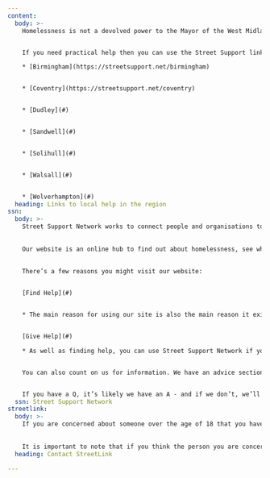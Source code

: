 ```yaml
---
content:
  body: >-
    Homelessness is not a devolved power to the Mayor of the West Midlands or West Midlands Combined Authority. The primary responsibility and statutory duty for homelessness sits at local authority level.  Our role is to bring together organisations, people and resources to tackle homelessness and add value to the work of our local authorities


    If you need practical help then you can use the Street Support link below which will connect you to help in your area or you can contact your local Homelessness Services through the links here: 

    * [Birmingham](https://streetsupport.net/birmingham)  


    * [Coventry](https://streetsupport.net/coventry) 


    * [Dudley](#)  


    * [Sandwell](#) 


    * [Solihull](#) 


    * [Walsall](#) 


    * [Wolverhampton](#) 
  heading: Links to local help in the region
ssn:
  body: >-
    Street Support Network works to connect people and organisations to support those who need it the most.
    
    
    Our website is an online hub to find out about homelessness, see what support is available, and see what you can do to help.
    
    
    There’s a few reasons you might visit our website:


    [Find Help](#)


    * The main reason for using our site is also the main reason it exists - to find help. Whether you’re experiencing homelessness, or you know someone who is, or you’re simply struggling with the increasing cost of living, we have resources to help you. It’s a one-stop-shop for accommodation, healthcare, food, employment services and more, all organised by location.


    [Give Help](#)

    * As well as finding help, you can use Street Support Network if you’d like to give help. Whether you’d like to explore volunteering opportunities, offer items to your local organisations, or donate money, there’s lots of different ways to give.


    You can also count on us for information. We have an advice section designed to help those experiencing, or at risk of experiencing homelessness, as well as local news, blogs, and more about who we are and what we do.


    If you have a Q, it’s likely we have an A - and if we don’t, we’ll help you find one.
  ssn: Street Support Network
streetlink:
  body: >-
    If you are concerned about someone over the age of 18 that you have seen sleeping rough in the West Midlands, you can alert the appropriate rough sleeper outreach teams via StreetLink. You can inform Streetlink by downloading the StreetLink app or by calling [0300 500 0914](tel:03005000914). 
    
    
    It is important to note that if you think the person you are concerned about is under 18 please do not contact StreetLink but instead call the police.
  heading: Contact StreetLink

---
```

